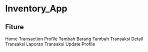 # Inventory_App

## Fiture
Home
Transaction
Profile
Tambah Barang
Tambah Transaksi
Detail Transaksi
Laporan Transaksi
Update Profile
